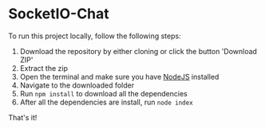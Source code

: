 # SocketIO-Chat

To run this project locally, follow the following steps:

1. Download the repository by either cloning or click the button 'Download ZIP'
2. Extract the zip
3. Open the terminal and make sure you have [NodeJS](http://nodejs.org/) installed
4. Navigate to the downloaded folder
5. Run `npm install` to download all the dependencies
6. After all the dependencies are install, run `node index`

That's it!
